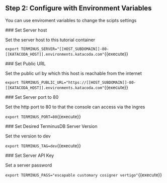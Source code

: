 ## Step 2: Configure with Environment Variables

You can use enviroment variables to change the scipts settings


### Set Server host

Set the server host to this tutorial container

`export TERMINUS_SERVER="[[HOST_SUBDOMAIN]]-80-[[KATACODA_HOST]].environments.katacoda.com"`{{execute}}

### Set Public URL

Set the public url by which this host is reachable from the internet

`export TERMINUS_PUBLIC_URL="https://[[HOST_SUBDOMAIN]]-80-[[KATACODA_HOST]].environments.katacoda.com"`{{execute}}

### Set Server port to 80

Set the http port to 80 to that the console can access via the ingres

`export TERMINUS_PORT=80`{{execute}}

### Set Desired TerminusDB Server Version

Set the version to dev

`export TERMINUS_TAG=dev`{{execute}}

### Set Server API Key

Set a server password

`export TERMINUS_PASS="escapable customary cosigner vertigo"`{{execute}}

